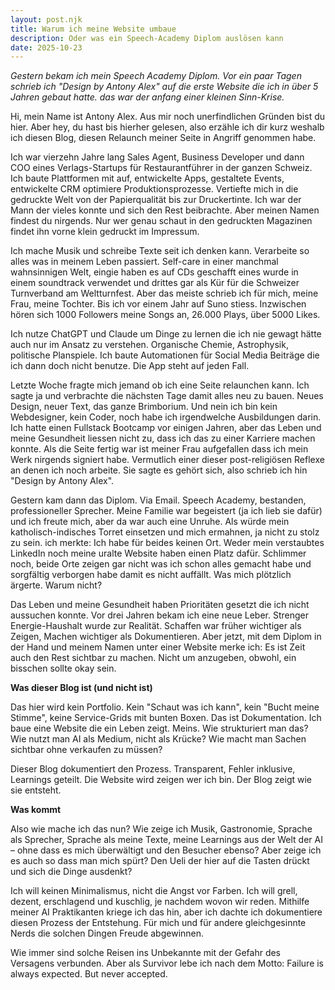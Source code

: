 ```yaml
---
layout: post.njk
title: Warum ich meine Website umbaue
description: Oder was ein Speech-Academy Diplom auslösen kann
date: 2025-10-23
---
```

*Gestern bekam ich mein Speech Academy Diplom. Vor ein paar Tagen schrieb ich "Design by Antony Alex" auf die erste Website die ich in über 5 Jahren gebaut hatte. das war der anfang einer kleinen Sinn-Krise.*

Hi, mein Name ist Antony Alex. Aus mir noch unerfindlichen Gründen bist du hier. Aber hey, du hast bis hierher gelesen, also erzähle ich dir kurz weshalb ich diesen Blog, diesen Relaunch meiner Seite in Angriff genommen habe.

Ich war vierzehn Jahre lang Sales Agent, Business Developer und dann COO eines Verlags-Startups für Restaurantführer in der ganzen Schweiz. Ich baute Plattformen mit auf, entwickelte Apps, gestaltete Events, entwickelte CRM optimiere Produktionsprozesse. Vertiefte mich in die gedruckte Welt von der Papierqualität bis zur Druckertinte. Ich war der Mann der vieles konnte und sich den Rest beibrachte. Aber meinen Namen findest du nirgends.  Nur wer genau schaut in den gedruckten Magazinen findet ihn vorne klein gedruckt im Impressum.

Ich mache Musik und schreibe Texte seit ich denken kann. Verarbeite so alles was in meinem Leben passiert. Self-care in einer manchmal wahnsinnigen Welt, eingie haben es auf CDs geschafft eines wurde in einem soundtrack verwendet und drittes gar als Kür für die Schweizer Turnverband am Weltturnfest. Aber das meiste schrieb ich für mich, meine Frau, meine Tochter. Bis ich vor einem Jahr auf Suno stiess. Inzwischen hören sich 1000 Followers meine Songs an, 26.000 Plays, über 5000 Likes.

Ich nutze ChatGPT und Claude um Dinge zu lernen die ich nie gewagt hätte auch nur im Ansatz zu verstehen. Organische Chemie, Astrophysik, politische Planspiele. Ich baute Automationen für Social Media Beiträge die ich dann doch nicht benutze. Die App steht auf jeden Fall. 

Letzte Woche fragte mich jemand ob ich eine Seite relaunchen kann. Ich sagte ja und verbrachte die nächsten Tage damit alles neu zu bauen. Neues Design, neuer Text, das ganze Brimborium. Und nein ich bin kein Webdesigner, kein Coder, noch habe ich irgendwelche Ausbildungen darin. Ich hatte einen Fullstack Bootcamp vor einigen Jahren, aber das Leben und meine Gesundheit liessen nicht zu, dass ich das zu einer Karriere machen konnte. Als die Seite fertig war ist meiner Frau aufgefallen dass ich mein Werk nirgends signiert habe. Vermutlich einer dieser post-religiösen Reflexe an denen ich noch arbeite. Sie sagte es gehört sich, also schrieb ich hin "Design by Antony Alex".

Gestern kam dann das Diplom. Via Email. Speech Academy, bestanden, professioneller Sprecher. Meine Familie war begeistert (ja ich lieb sie dafür) und ich freute mich, aber da war auch eine Unruhe. Als würde mein katholisch-indisches Torret einsetzen und mich ermahnen, ja nicht zu stolz zu sein. ich merkte:  Ich habe für beides keinen Ort. Weder mein verstaubtes LinkedIn noch meine uralte Website haben einen Platz dafür. Schlimmer noch, beide Orte zeigen gar nicht was ich schon alles gemacht habe und sorgfältig verborgen habe damit es nicht auffällt. Was mich plötzlich ärgerte. Warum nicht?

Das Leben und meine Gesundheit haben Prioritäten gesetzt die ich nicht aussuchen konnte. Vor drei Jahren bekam ich eine neue Leber. Strenger Energie-Haushalt wurde zur Realität. Schaffen war früher wichtiger als Zeigen, Machen wichtiger als Dokumentieren. Aber jetzt, mit dem Diplom in der Hand und meinem Namen unter einer Website merke ich: Es ist Zeit auch den Rest sichtbar zu machen. Nicht um anzugeben, obwohl, ein bisschen sollte okay sein.

**Was dieser Blog ist (und nicht ist)**

Das hier wird kein Portfolio. Kein "Schaut was ich kann", kein "Bucht meine Stimme", keine Service-Grids mit bunten Boxen. Das ist Dokumentation. Ich baue eine Website die ein Leben zeigt. Meins. Wie strukturiert man das? Wie nutzt man AI als Medium, nicht als Krücke? Wie macht man Sachen sichtbar ohne verkaufen zu müssen?

Dieser Blog dokumentiert den Prozess. Transparent, Fehler inklusive, Learnings geteilt. Die Website wird zeigen wer ich bin. Der Blog zeigt wie sie entsteht.

**Was kommt**

Also wie mache ich das nun? Wie zeige ich Musik, Gastronomie, Sprache als Sprecher, Sprache als meine Texte, meine Learnings aus der Welt der AI – ohne dass es mich überwältigt und den Besucher ebenso? Aber zeige ich es auch so dass man mich spürt? Den Ueli der hier auf die Tasten drückt und sich die Dinge ausdenkt?

Ich will keinen Minimalismus, nicht die Angst vor Farben. Ich will grell, dezent, erschlagend und kuschlig, je nachdem wovon wir reden. Mithilfe meiner AI Praktikanten kriege ich das hin, aber ich dachte ich dokumentiere diesen Prozess der Entstehung. Für mich und für andere gleichgesinnte Nerds die solchen Dingen Freude abgewinnen.

Wie immer sind solche Reisen ins Unbekannte mit der Gefahr des Versagens verbunden. Aber als Survivor lebe ich nach dem Motto: Failure is always expected. But never accepted.